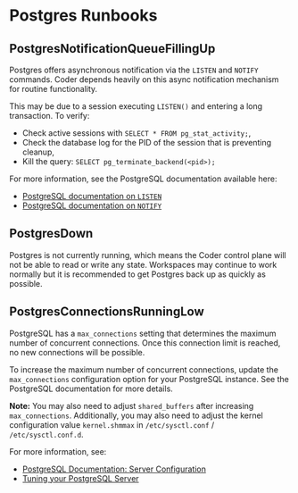 # Postgres Runbooks

## PostgresNotificationQueueFillingUp

Postgres offers asynchronous notification via the `LISTEN` and `NOTIFY`
commands. Coder depends heavily on this async notification mechanism for routine
functionality.

This may be due to a session executing `LISTEN()` and entering a long
transaction. To verify:

- Check active sessions with `SELECT * FROM pg_stat_activity;`,
- Check the database log for the PID of the session that is preventing cleanup,
- Kill the query: `SELECT pg_terminate_backend(<pid>);`

For more information, see the PostgreSQL documentation available here:

- [PostgreSQL documentation on `LISTEN`](https://www.postgresql.org/docs/current/sql-listen.html)
- [PostgreSQL documentation on `NOTIFY`](https://www.postgresql.org/docs/current/sql-notify.html)

## PostgresDown

Postgres is not currently running, which means the Coder control plane will not be able to read or write any state.
Workspaces may continue to work normally but it is recommended to get Postgres back up as quickly as possible.

## PostgresConnectionsRunningLow

PostgreSQL has a `max_connections` setting that determines the maximum number of
concurrent connections. Once this connection limit is reached, no new
connections will be possible.

To increase the maximum number of concurrent connections, update the `max_connections`
configuration option for your PostgreSQL instance. See the PostgreSQL
documentation for more details.

**Note:** You may also need to adjust `shared_buffers` after increasing
`max_connections`. Additionally, you may also need to adjust the kernel
configuration value `kernel.shmmax` in `/etc/sysctl.conf` /
`/etc/sysctl.conf.d`.

For more information, see:

- [PostgreSQL Documentation: Server Configuration](https://www.postgresql.org/docs/16/runtime-config-file-locations.html)
- [Tuning your PostgreSQL Server](https://wiki.postgresql.org/wiki/Tuning_Your_PostgreSQL_Server)
